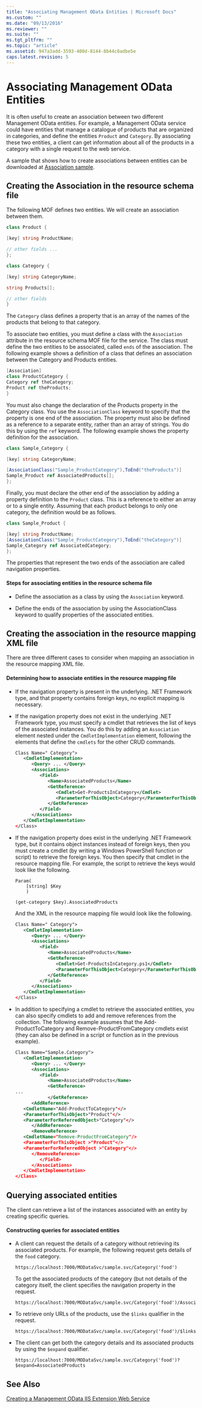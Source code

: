 ```yaml
---
title: "Associating Management OData Entities | Microsoft Docs"
ms.custom: ""
ms.date: "09/13/2016"
ms.reviewer: ""
ms.suite: ""
ms.tgt_pltfrm: ""
ms.topic: "article"
ms.assetid: 947a3add-3593-400d-8144-8b44c8adbe5e
caps.latest.revision: 5
---
```

# Associating Management OData Entities

It is often useful to create an association between two different Management OData entities. For example, a Management OData service could have entities that manage a catalogue of products that are organized in categories, and define the entities `Product` and `Category`. By associating these two entities, a client can get information about all of the products in a category with a single request to the web service.

A sample that shows how to create associations between entities can be downloaded at [Association sample](https://code.msdn.microsoft.com:443/windowsdesktop/Association-sample-0f0fa87e).

## Creating the Association in the resource schema file

The following MOF defines two entities. We will create an association between them.

```csharp
class Product {

[key] string ProductName;

// other fields ...
};

class Category {

[key] string CategoryName;

string Products[];

// other fields
}
```

The `Category` class defines a property that is an array of the names of the products that belong to that category.

To associate two entities, you must define a class with the `Association` attribute in the resource schema MOF file for the service. The class must define the two entities to be associated, called `ends` of the association. The following example shows a definition of a class that defines an association between the Category and Products entities.

```csharp
[Association]
class ProductCategory {
Category ref theCategory;
Product ref theProducts;
}
```

You must also change the declaration of the Products property in the Category class. You use the `AssociationClass` keyword to specify that the property is one end of the association. The property must also be defined as a reference to a separate entity, rather than an array of strings. You do this by using the `ref` keyword. The following example shows the property definition for the association.

```csharp
class Sample_Category {

[key] string CategoryName;

[AssociationClass("Sample_ProductCategory"),ToEnd("theProducts")]
Sample_Product ref AssociatedProducts[];
};
```

Finally, you must declare the other end of the association by adding a property definition to the `Product` class. This is a reference to either an array or to a single entity. Assuming that each product belongs to only one category, the definition would be as follows.

```csharp
class Sample_Product {

[key] string ProductName;
[AssociationClass("Sample_ProductCategory"),ToEnd("theCategory")]
Sample_Category ref AssociatedCategory;
};
```

The properties that represent the two ends of the association are called navigation properties.

#### Steps for associating entities in the resource schema file

- Define the association as a class by using the `Association` keyword.

- Define the ends of the association by using the AssociationClass keyword to qualify properties of the associated entities.

## Creating the association in the resource mapping XML file

There are three different cases to consider when mapping an association in the resource mapping XML file.

#### Determining how to associate entities in the resource mapping file

- If the navigation property is present in the underlying. .NET Framework type, and that property contains foreign keys, no explicit mapping is necessary.

- If the navigation property does not exist in the underlying .NET Framework type, you must specify a cmdlet that retrieves the list of keys of the associated instances. You do this by adding an `Association` element nested under the `CmdletImplementation` element, following the elements that define the `cmdlets` for the other CRUD commands.

  ```xml
  Class Name=" Category">
     <CmdletImplementation>
        <Query> ... </Query>
        <Associations>
           <Field>
              <Name>AssociatedProducts</Name>
              <GetReference>
                 <Cmdlet>Get-ProductsInCategory</Cmdlet>
                 <ParameterForThisObject>Category</ParameterForThisObject>
              </GetReference>
           </Field>
        </Associations>
     </CmdletImplementation>
  </Class>
  ```

- If the navigation property does exist in the underlying .NET Framework type, but it contains object instances instead of foreign keys, then you must create a cmdlet (by writing a Windows PowerShell function or script) to retrieve the foreign keys. You then specify that cmdlet in the resource mapping file. For example, the script to retrieve the keys would look like the following.

  ```
  Param(
      [string] $Key
      )

  (get-category $key).AssociatedProducts

  ```

  And the XML in the resource mapping file would look like the following.

  ```xml
  Class Name=" Category">
     <CmdletImplementation>
        <Query> ... </Query>
        <Associations>
           <Field>
              <Name>AssociatedProducts</Name>
              <GetReference>
                 <Cmdlet>Get-ProductsInCategory.ps1</Cmdlet>
                 <ParameterForThisObject>Category</ParameterForThisObject>
              </GetReference>
           </Field>
        </Associations>
     </CmdletImplementation>
  </Class>
  ```

- In addition to specifying a cmdlet to retrieve the associated entities, you can also specify cmdlets to add and remove references from the collection. The following example assumes that the Add-ProductToCategory and Remove-ProductFromCategory cmdlets exist (they can also be defined in a script or function as in the previous example).

  ```xml
  Class Name="Sample.Category">
     <CmdletImplementation>
        <Query> ... </Query>
        <Associations>
           <Field>
              <Name>AssociatedProducts</Name>
              <GetReference>
  ...
              </GetReference>
        <AddReference>
     <CmdletName>"Add-ProductToCategory"</>
     <ParameterForThisObject>"Product"</>
     <ParameterForReferredObject>"Category"</>
        </AddReference>
        <RemoveReference>
     <CmdletName="Remove-ProductFromCategory"/>
     <ParameterForThisObject >"Product"</>
     <ParameterForReferredObject >"Category"</>
        </RemoveReference>
           </Field>
        </Associations>
     </CmdletImplementation>
  </Class>
  ```

## Querying associated entities

The client can retrieve a list of the instances associated with an entity by creating specific queries.

#### Constructing queries for associated entities

- A client can request the details of a category without retrieving its associated products. For example, the following request gets details of the `food` category.

  ```
  https://localhost:7000/MODataSvc/sample.svc/Category('food')
  ```

  To get the associated products of the category (but not details of the category itself, the client specifies the navigation property in the request.

  ```
  https://localhost:7000/MODataSvc/sample.svc/Category('food')/AssociatedProducts
  ```

- To retrieve only URLs of the products, use the `$links` qualifier in the request.

  ```
  https://localhost:7000/MODataSvc/sample.svc/Category('food')/$links/AssociatedProducts
  ```

- The client can get both the category details and its associated products by using the `$expand` qualifier.

  ```
  https://localhost:7000/MODataSvc/sample.svc/Category('food')?$expand=AssociatedProducts
  ```

## See Also

[Creating a Management OData IIS Extension Web Service](./creating-a-management-odata-web-service.md)
